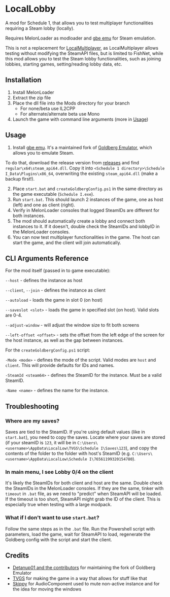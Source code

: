 # LocalLobby
A mod for Schedule 1, that allows you to test multiplayer functionalities requiring a Steam lobby (locally).

Requires MelonLoader as modloader and [gbe emu](https://github.com/Detanup01/gbe_fork) for Steam emulation.

This is not a replacement for [LocalMultiplayer](https://github.com/k073l/LocalMultiplayer), as LocalMultiplayer allows testing without modifying the SteamAPI files, but is limited to FishNet, while this mod allows you to test the Steam lobby functionalities, such as joining lobbies, starting games, setting/reading lobby data, etc.
## Installation
1. Install MelonLoader
2. Extract the zip file
3. Place the dll file into the Mods directory for your branch
    - For none/beta use IL2CPP
    - For alternate/alternate beta use Mono
4. Launch the game with command line arguments (more in [Usage](#usage))

## Usage
1. Install [gbe emu](https://github.com/Detanup01/gbe_fork). It's a maintained fork of [Goldberg Emulator](https://gitlab.com/Mr_Goldberg/goldberg_emulator), which allows you to emulate Steam.

To do that, download the release version from [releases](https://github.com/Detanup01/gbe_fork/releases/latest) and find `regular\x64\steam_api64.dll`. Copy it into `<Schedule 1 directory>\Schedule I_Data\Plugins\x86_64`, overwriting the existing `steam_api64.dll` (make a backup first!).

2. Place `start.bat` and `createGoldbergConfig.ps1` in the same directory as the game executable (`Schedule I.exe`).
3. Run `start.bat`. This should launch 2 instances of the game, one as host (left) and one as client (right).
4. Verify in MelonLoader consoles that logged SteamIDs are different for both instances.
5. The mod should automatically create a lobby and connect both instances to it. If it doesn't, double check the SteamIDs and lobbyID in the MelonLoader consoles.
6. You can now test multiplayer functionalities in the game. The host can start the game, and the client will join automatically.

## CLI Arguments Reference
For the mod itself (passed in to game executable):

`--host` - defines the instance as host

`--client`, `--join` - defines the instance as client

`--autoload` - loads the game in slot 0 (on host)

`--saveslot <slot>` - loads the game in specified slot (on host). Valid slots are 0-4.

`--adjust-window` - will adjust the window size to fit both screens

`--left-offset <offset>` - sets the offset from the left edge of the screen for the host instance, as well as the gap between instances.


For the `createGoldbergConfig.ps1` script:

`-Mode <mode>` - defines the mode of the script. Valid modes are `host` and `client`. This will provide defaults for IDs and names.

`-SteamId <steam64>` - defines the SteamID for the instance. Must be a valid SteamID.

`-Name <name>` - defines the name for the instance.


## Troubleshooting
### Where are my saves?
Saves are tied to the SteamID. If you're using default values (like in `start.bat`), you need to copy the saves. Locate where your saves are stored (if your steamID is `123`, it will be in `C:\Users\<username>\AppData\LocalLow\TVGS\Schedule I\Saves\123`), and copy the contents of the folder to the folder with host's SteamID (e.g. `C:\Users\<username>\AppData\LocalLow\Schedule I\76561199320154780`).
### In main menu, I see Lobby 0/4 on the client
It's likely the SteamIDs for both client and host are the same. Double check the SteamIDs in the MelonLoader consoles. If they are the same, tinker with `timeout` in `.bat` file, as we need to "predict" when SteamAPI will be loaded. If the timeout is too short, SteamAPI might grab the ID of the client. This is especially true when testing with a large modpack.
### What if I don't want to use `start.bat`?
Follow the same steps as in the `.bat` file. Run the Powershell script with parameters, load the game, wait for SteamAPI to load, regenerate the Goldberg config with the script and start the client.

## Credits
- [Detanup01 and the contributors](https://github.com/Detanup01/gbe_fork) for maintaining the fork of Goldberg Emulator
- [TVGS](https://store.steampowered.com/app/3164500/Schedule_I/) for making the game in a way that allows for stuff like that
- [Skippy](https://github.com/Skippeh/Schedule1RealRadioMod/blob/main/LocalMultiplayer/AudioComponent.cs) for AudioComponent used to mute non-active instance and for the idea for moving the windows
